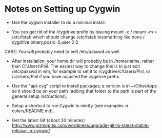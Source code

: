 # Notes on Setting up Cygwin

* Use the cygwin installer to do a minimal install.

* You can get rid of the /cygdrive prefix by issuing
    mount -c /
    mount -m > /etc/fstab
which should change /etc/fstab tosomething like
    none / cygdrive binary,posix=0,user 0 0

CARE: You will probably need to edit /etc/passwd as well.

* After installation, your home dir will probably be in /home/name, rather
than C:\Users\Phil. The easiest way to change this is to just edit /etc/passwd
in vim, for example to set it to /cygdrive/c/Users/Phil, or /c/Users/Phil
if you have adjusted the cygdrive prefix.

* Use the "apt-cyg" script to install packages; a version is in ~/OtherApps
so it should be on your path (adding that folder to the path is part of the
general setup instructions).

* Setup a shortcut to run Cygwin in mintty (see examples in colors/README.md).

* Get the latest Git (about 30 minutes)
  http://www.gizmoplex.com/wordpress/upgrade-git-to-latest-stable-release-in-cygwin/


